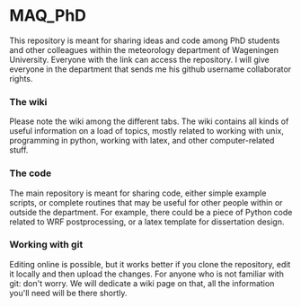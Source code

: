 # MAQ_PhD
This repository is meant for sharing ideas and code among PhD students and other colleagues within the meteorology department of Wageningen University. Everyone with the link can access the repository. I will give everyone in the department that sends me his github username collaborator rights. 

### The wiki
Please note the wiki among the different tabs. The wiki contains all kinds of useful information on a load of topics, mostly related to working with unix, programming in python, working with latex, and other computer-related stuff.

### The code
The main repository is meant for sharing code, either simple example scripts, or complete routines that may be useful for other people within or outside the department. For example, there could be a piece of Python code related to WRF postprocessing, or a latex template for dissertation design. 

### Working with git
Editing online is possible, but it works better if you clone the repository, edit it locally and then upload the changes. For anyone who is not familiar with git: don't worry. We will dedicate a wiki page on that, all the information you'll need will be there shortly.
